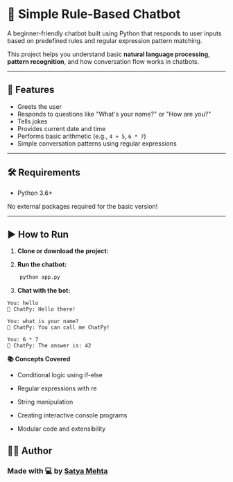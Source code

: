 # 🤖 Simple Rule-Based Chatbot

A beginner-friendly chatbot built using Python that responds to user inputs based on predefined rules and regular expression pattern matching.

This project helps you understand basic **natural language processing**, **pattern recognition**, and how conversation flow works in chatbots.

---

## 🚀 Features

- Greets the user
- Responds to questions like "What's your name?" or "How are you?"
- Tells jokes
- Provides current date and time
- Performs basic arithmetic (e.g., `4 + 5`, `6 * 7`)
- Simple conversation patterns using regular expressions

---

## 🛠️ Requirements

- Python 3.6+

No external packages required for the basic version!

---


## ▶️ How to Run

1. **Clone or download the project:**

2. **Run the chatbot:**
```bash
    python app.py
```

3. **Chat with the bot:**
```
You: hello
🤖 ChatPy: Hello there!

You: what is your name?
🤖 ChatPy: You can call me ChatPy!

You: 6 * 7
🤖 ChatPy: The answer is: 42
```

**📚 Concepts Covered**

- Conditional logic using if-else

- Regular expressions with re

- String manipulation

- Creating interactive console programs

- Modular code and extensibility

## 👨‍💻 Author
### Made with 💻 by [Satya Mehta](https://github.com/satya-mehta)
